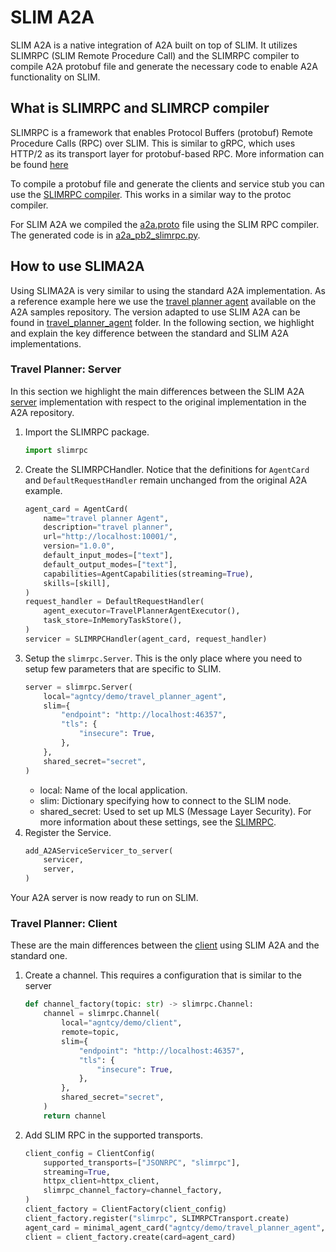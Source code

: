 # SLIM A2A

SLIM A2A is a native integration of A2A built on top of SLIM. It utilizes SLIMRPC (SLIM Remote Procedure Call) and the SLIMRPC compiler to compile A2A protobuf file and generate the necessary code to enable A2A functionality on SLIM.

## What is SLIMRPC and SLIMRCP compiler

SLIMRPC is a framework that enables Protocol Buffers (protobuf) Remote Procedure Calls (RPC) over SLIM. This is similar to gRPC, which uses HTTP/2 as its transport layer for protobuf-based RPC. More information can be found [here](./slim-rpc.md)

To compile a protobuf file and generate the clients and service stub you can use the [SLIMRPC compiler](./slim-slimrpc-compiler.md). This works in a similar way to the protoc compiler.

For SLIM A2A we compiled the [a2a.proto](https://github.com/a2aproject/A2A/blob/main/specification/grpc/a2a.proto) file using the SLIM RPC compiler. The generated code is in [a2a_pb2_slimrpc.py](https://github.com/agntcy/slim/blob/main/data-plane/python/integrations/slima2a/slima2a/types/a2a_pb2_slimrpc.py).

## How to use SLIMA2A

Using SLIMA2A is very similar to using the standard A2A implementation. As a reference example here we use the [travel planner agent](https://github.com/a2aproject/a2a-samples/tree/main/samples/python/agents/travel_planner_agent) available on the A2A samples repository. The version adapted to use SLIM A2A can be found in [travel_planner_agent](https://github.com/agntcy/slim/tree/main/data-plane/python/integrations/slima2a/examples/travel_planner_agent) folder. In the following section, we highlight and explain the key difference between the standard and SLIM A2A implementations.

### Travel Planner: Server

In this section we highlight the main differences between the SLIM A2A [server](https://github.com/agntcy/slim/blob/main/data-plane/python/integrations/slima2a/examples/travel_planner_agent/server.py) implementation with respect to the original implementation in the A2A repository.


1. Import the SLIMRPC package.
    ```python
    import slimrpc
    ```
2. Create the SLIMRPCHandler. Notice that the definitions for `AgentCard` and `DefaultRequestHandler` remain unchanged from the original A2A example.
    ```python
    agent_card = AgentCard(
        name="travel planner Agent",
        description="travel planner",
        url="http://localhost:10001/",
        version="1.0.0",
        default_input_modes=["text"],
        default_output_modes=["text"],
        capabilities=AgentCapabilities(streaming=True),
        skills=[skill],
    )
    request_handler = DefaultRequestHandler(
        agent_executor=TravelPlannerAgentExecutor(),
        task_store=InMemoryTaskStore(),
    )
    servicer = SLIMRPCHandler(agent_card, request_handler)
    ```
3. Setup the `slimrpc.Server`. This is the only place where you need to setup few parameters that are specific to SLIM.
    ```python
    server = slimrpc.Server(
        local="agntcy/demo/travel_planner_agent",
        slim={
            "endpoint": "http://localhost:46357",
            "tls": {
                "insecure": True,
            },
        },
        shared_secret="secret",
    )
    ```
    - local: Name of the local application.
    - slim: Dictionary specifying how to connect to the SLIM node.
    - shared_secret: Used to set up MLS (Message Layer Security).
    For more information about these settings, see the [SLIMRPC](./slim-rpc.md).
4. Register the Service.
    ```python
    add_A2AServiceServicer_to_server(
        servicer,
        server,
    )
    ```

Your A2A server is now ready to run on SLIM.

### Travel Planner: Client

These are the main differences between the [client](https://github.com/agntcy/slim/blob/main/data-plane/python/integrations/slima2a/examples/travel_planner_agent/client.py) using SLIM A2A and the standard one.

1. Create a channel. This requires a configuration that is similar to the server
    ```python
    def channel_factory(topic: str) -> slimrpc.Channel:
        channel = slimrpc.Channel(
            local="agntcy/demo/client",
            remote=topic,
            slim={
                "endpoint": "http://localhost:46357",
                "tls": {
                    "insecure": True,
                },
            },
            shared_secret="secret",
        )
        return channel
    ```
2. Add SLIM RPC in the supported transports.
    ```python
    client_config = ClientConfig(
        supported_transports=["JSONRPC", "slimrpc"],
        streaming=True,
        httpx_client=httpx_client,
        slimrpc_channel_factory=channel_factory,
    )
    client_factory = ClientFactory(client_config)
    client_factory.register("slimrpc", SLIMRPCTransport.create)
    agent_card = minimal_agent_card("agntcy/demo/travel_planner_agent", ["slimrpc"])
    client = client_factory.create(card=agent_card)
    ```